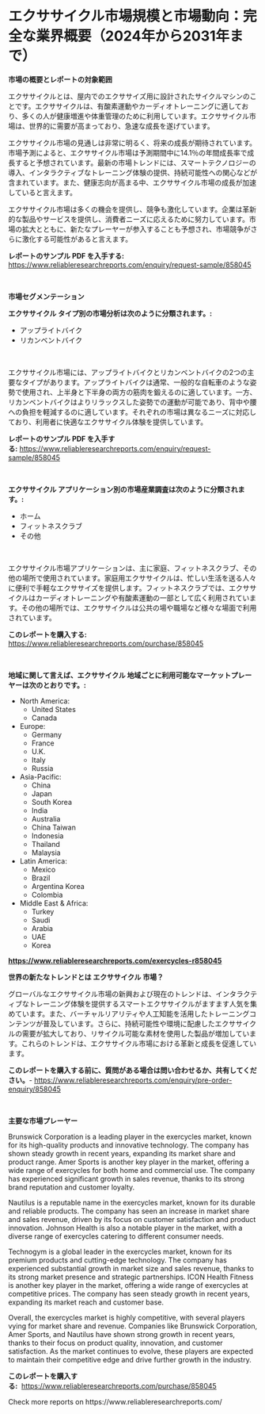 <p><h1>エクササイクル市場規模と市場動向：完全な業界概要（2024年から2031年まで）</h1></p><p><strong>市場の概要とレポートの対象範囲</strong></p>
<p><p>エクササイクルとは、屋内でのエクササイズ用に設計されたサイクルマシンのことです。エクササイクルは、有酸素運動やカーディオトレーニングに適しており、多くの人が健康増進や体重管理のために利用しています。エクササイクル市場は、世界的に需要が高まっており、急速な成長を遂げています。</p><p>エクササイクル市場の見通しは非常に明るく、将来の成長が期待されています。市場予測によると、エクササイクル市場は予測期間中に14.1％の年間成長率で成長すると予想されています。最新の市場トレンドには、スマートテクノロジーの導入、インタラクティブなトレーニング体験の提供、持続可能性への関心などが含まれています。また、健康志向が高まる中、エクササイクル市場の成長が加速していると言えます。</p><p>エクササイクル市場は多くの機会を提供し、競争も激化しています。企業は革新的な製品やサービスを提供し、消費者ニーズに応えるために努力しています。市場の拡大とともに、新たなプレーヤーが参入することも予想され、市場競争がさらに激化する可能性があると言えます。</p></p>
<p><strong>レポートのサンプル PDF を入手する:</strong> <a href="https://www.reliableresearchreports.com/enquiry/request-sample/858045">https://www.reliableresearchreports.com/enquiry/request-sample/858045</a></p>
<p>&nbsp;</p>
<p><strong>市場セグメンテーション</strong></p>
<p><strong>エクササイクル タイプ別の市場分析は次のように分類されます。:</strong></p>
<p><ul><li>アップライトバイク</li><li>リカンベントバイク</li></ul></p>
<p>&nbsp;</p>
<p><p>エクササイクル市場には、アップライトバイクとリカンベントバイクの2つの主要なタイプがあります。アップライトバイクは通常、一般的な自転車のような姿勢で使用され、上半身と下半身の両方の筋肉を鍛えるのに適しています。一方、リカンベントバイクはよりリラックスした姿勢での運動が可能であり、背中や腰への負担を軽減するのに適しています。それぞれの市場は異なるニーズに対応しており、利用者に快適なエクササイクル体験を提供しています。</p></p>
<p><strong>レポートのサンプル PDF を入手する:</strong>&nbsp;<a href="https://www.reliableresearchreports.com/enquiry/request-sample/858045">https://www.reliableresearchreports.com/enquiry/request-sample/858045</a></p>
<p>&nbsp;</p>
<p><strong> エクササイクル アプリケーション別の市場産業調査は次のように分類されます。:</strong></p>
<p><ul><li>ホーム</li><li>フィットネスクラブ</li><li>その他</li></ul></p>
<p>&nbsp;</p>
<p><p>エクササイクル市場アプリケーションは、主に家庭、フィットネスクラブ、その他の場所で使用されています。家庭用エクササイクルは、忙しい生活を送る人々に便利で手軽なエクササイズを提供します。フィットネスクラブでは、エクササイクルはカーディオトレーニングや有酸素運動の一部として広く利用されています。その他の場所では、エクササイクルは公共の場や職場など様々な場面で利用されています。</p></p>
<p><strong>このレポートを購入する:</strong>&nbsp; <a href="https://www.reliableresearchreports.com/purchase/858045">https://www.reliableresearchreports.com/purchase/858045</a></p>
<p>&nbsp;</p>
<p><strong>地域に関して言えば、エクササイクル 地域ごとに利用可能なマーケットプレーヤーは次のとおりです。:</strong></p>
<p><ul>
    <li>
        North America:
        <ul>
            <li>United States</li>
            <li>Canada</li>
        </ul>
    </li>
    <li>
        Europe:
        <ul>
            <li>Germany</li>
            <li>France</li>
            <li>U.K.</li>
            <li>Italy</li>
            <li>Russia</li>
        </ul>
    </li>
    <li>
        Asia-Pacific:
        <ul>
            <li>China</li>
            <li>Japan</li>
            <li>South Korea</li>
            <li>India</li>
            <li>Australia</li>
            <li>China Taiwan</li>
            <li>Indonesia</li>
            <li>Thailand</li>
            <li>Malaysia</li>
        </ul>
    </li>
    <li>
        Latin America:
        <ul>
            <li>Mexico</li>
            <li>Brazil</li>
            <li>Argentina Korea</li>
            <li>Colombia</li>
        </ul>
    </li>
    <li>
        Middle East & Africa:
        <ul>
            <li>Turkey</li>
            <li>Saudi</li>
            <li>Arabia</li>
            <li>UAE</li>
            <li>Korea</li>
        </ul>
    </li>
    </ul></p>
<p><strong><a href="https://www.reliableresearchreports.com/exercycles-r858045">https://www.reliableresearchreports.com/exercycles-r858045</a></strong>&nbsp;</p>
<p><strong>世界の新たなトレンドとは エクササイクル 市場？</strong></p>
<p><p>グローバルなエクササイクル市場の新興および現在のトレンドは、インタラクティブなトレーニング体験を提供するスマートエクササイクルがますます人気を集めています。また、バーチャルリアリティや人工知能を活用したトレーニングコンテンツが普及しています。さらに、持続可能性や環境に配慮したエクササイクルの需要が拡大しており、リサイクル可能な素材を使用した製品が増加しています。これらのトレンドは、エクササイクル市場における革新と成長を促進しています。</p></p>
<p><strong>このレポートを購入する前に、質問がある場合は問い合わせるか、共有してください。</strong>- <a href="https://www.reliableresearchreports.com/enquiry/pre-order-enquiry/858045">https://www.reliableresearchreports.com/enquiry/pre-order-enquiry/858045</a></p>
<p>&nbsp;</p>
<p><strong>主要な市場プレーヤー</strong></p>
<p><p>Brunswick Corporation is a leading player in the exercycles market, known for its high-quality products and innovative technology. The company has shown steady growth in recent years, expanding its market share and product range. Amer Sports is another key player in the market, offering a wide range of exercycles for both home and commercial use. The company has experienced significant growth in sales revenue, thanks to its strong brand reputation and customer loyalty.</p><p>Nautilus is a reputable name in the exercycles market, known for its durable and reliable products. The company has seen an increase in market share and sales revenue, driven by its focus on customer satisfaction and product innovation. Johnson Health is also a notable player in the market, with a diverse range of exercycles catering to different consumer needs.</p><p>Technogym is a global leader in the exercycles market, known for its premium products and cutting-edge technology. The company has experienced substantial growth in market size and sales revenue, thanks to its strong market presence and strategic partnerships. ICON Health Fitness is another key player in the market, offering a wide range of exercycles at competitive prices. The company has seen steady growth in recent years, expanding its market reach and customer base.</p><p>Overall, the exercycles market is highly competitive, with several players vying for market share and revenue. Companies like Brunswick Corporation, Amer Sports, and Nautilus have shown strong growth in recent years, thanks to their focus on product quality, innovation, and customer satisfaction. As the market continues to evolve, these players are expected to maintain their competitive edge and drive further growth in the industry.</p></p>
<p><strong>このレポートを購入する:</strong>&nbsp;&nbsp;<a href="https://www.reliableresearchreports.com/purchase/858045">https://www.reliableresearchreports.com/purchase/858045</a></p>
<p>Check more reports on https://www.reliableresearchreports.com/</p>
